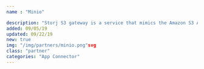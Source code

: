 ```yaml
---
name : "Minio"

description: "Storj S3 gateway is a service that mimics the Amazon S3 API using the Storj network"
added: 09/05/19
updated: 09/22/19
new: true
img: "/img/partners/minio.png"svg
class: "partner"
categories: "App Connector"
---
```

